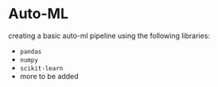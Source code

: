# Auto-ML
creating a basic auto-ml pipeline using the following libraries:
- `pandas`
- `numpy`
- `scikit-learn`
- more to be added

